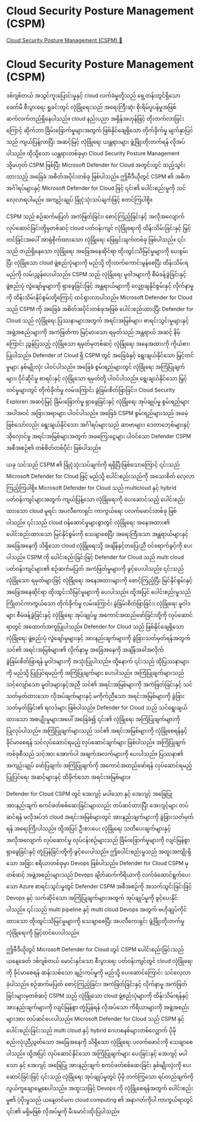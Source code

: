# Cloud Security Posture Management (CSPM)

[Cloud Security Posture Management (CSPM) 🔗](https://www.coursera.org/learn/cybersecurity-management-and-compliance/lecture/ffRpe/cloud-security-posture-management-cspm)

# Cloud Security Posture Management (CSPM)

ဒစ်ဂျစ်တယ် အသွင်ကူးပြောင်းမှုနှင့် cloud လက်ခံမှုတို့သည် ရှေ့တန်းတွင်ရှိသော ခေတ်မီ စီးပွားရေး ရှုခင်းတွင် လုံခြုံရေးသည် အရေးကြီးဆုံး စိုးရိမ်ပူပန်မှုအဖြစ် ဆက်လက်တည်ရှိနေပါသည်။ cloud နည်းပညာ အရှိန်အဟုန်ဖြင့် တိုးတက်လာခြင်းကြောင့် ဆိုက်ဘာ ခြိမ်းခြောက်မှုများအတွက် ဖြစ်နိုင်ချေရှိသော တိုက်ခိုက်မှု မျက်နှာပြင်သည် ကျယ်ပြန့်လာပြီး အဆင့်မြင့် လုံခြုံရေး ယန္တရားများ ဖွံ့ဖြိုးတိုးတက်ရန် လိုအပ်ပါသည်။ ထိုသို့သော ယန္တရားတစ်ခုမှာ Cloud Security Posture Management သို့မဟုတ် CSPM ဖြစ်ပြီး Microsoft Defender for Cloud အတွင်းတွင် ထည့်သွင်းထားသည့် အခြေခံ အစိတ်အပိုင်းတစ်ခု ဖြစ်ပါသည်။ ဤဗီဒီယိုတွင် CSPM ၏ အဓိက အင်္ဂါရပ်များနှင့် Microsoft Defender for Cloud ဖြင့် ၎င်း၏ ပေါင်းစည်းမှုကို သင်လေ့လာရပါမည်။ အကျဉ်းချုပ် ခြုံငုံသုံးသပ်ချက်ဖြင့် စတင်ကြပါစို့။

CSPM သည် စဉ်ဆက်မပြတ် အကဲဖြတ်ခြင်း၊ စောင့်ကြည့်ခြင်းနှင့် အလိုအလျောက် လုပ်ဆောင်ခြင်းတို့မှတစ်ဆင့် cloud ပတ်ဝန်းကျင် လုံခြုံရေးကို ထိန်းသိမ်းခြင်းနှင့် မြှင့်တင်ခြင်းအပေါ် အာရုံစိုက်ထားသော လုံခြုံရေး ဖြေရှင်းချက်တစ်ခု ဖြစ်ပါသည်။ ၎င်းသည် တည်ရှိနေသော လုံခြုံရေး အခြေအနေဆိုင်ရာ ထိုးထွင်းသိမြင်မှုများကို ပေးစွမ်းပြီး လုံခြုံသော cloud ဖွဲ့စည်းပုံများကို မည်သို့ တိုးတက်ကောင်းမွန်စေပြီး ထိန်းသိမ်းရမည်ကို လမ်းညွှန်ပေးပါသည်။ CSPM သည် လုံခြုံရေး မူဝါဒများကို စီမံခန့်ခွဲခြင်းနှင့် ဖွဲ့စည်းပုံ လွဲချော်မှုများကို ရှာဖွေခြင်းဖြင့် အန္တရာယ်များကို လျှော့ချနိုင်စွမ်းနှင့် လိုက်နာမှုကို ထိန်းသိမ်းနိုင်စွမ်းတို့ကြောင့် ထင်ရှားလာပါသည်။ Microsoft Defender for Cloud သည် CSPM ကို အခြေခံ အစိတ်အပိုင်းတစ်ခုအဖြစ် ပေါင်းစည်းထားပြီး Defender for Cloud သည် လုံခြုံရေး ပြဿနာများအတွက် အရင်းအမြစ်များ၊ စာရင်းသွင်းမှုများနှင့် အဖွဲ့အစည်းများကို အကဲဖြတ်ကာ မြင့်မားသော ရမှတ်သည် အန္တရာယ် အဆင့် နိမ့်ကြောင်း ညွှန်ပြသည့် လုံခြုံသော ရမှတ်မှတစ်ဆင့် လုံခြုံရေး အနေအထားကို ကိုယ်စားပြုပါသည်။ Defender of Cloud ရှိ CSPM တွင် အခြေခံနှင့် ရွေးချယ်နိုင်သော မြှင့်တင်မှုများ နှစ်မျိုးလုံး ပါဝင်ပါသည်။ အခြေခံ စွမ်းရည်များတွင် လုံခြုံရေး အကြံပြုချက်များ၊ ပိုင်ဆိုင်မှု စာရင်းနှင့် လုံခြုံသော ရမှတ်တို့ ပါဝင်ပါသည်။ ရွေးချယ်နိုင်သော မြှင့်တင်မှုများတွင် တိုက်ခိုက်မှု လမ်းကြောင်း ခွဲခြမ်းစိတ်ဖြာခြင်း၊ Cloud Security Explorer၊ အဆင့်မြင့် ခြိမ်းခြောက်မှု ရှာဖွေခြင်းနှင့် လုံခြုံရေး အုပ်ချုပ်မှု စွမ်းရည်များ အပါအဝင် အခြားအရာများ ပါဝင်ပါသည်။ အခြေခံ CSPM စွမ်းရည်များသည် အခမဲ့ဖြစ်သော်လည်း ရွေးချယ်နိုင်သော အင်္ဂါရပ်များသည် ဆာဗာများ၊ ဒေတာဘေ့စ်များနှင့် သိုလှောင်မှု အရင်းအမြစ်များအတွက် အခကြေးငွေများ ပါဝင်သော Defender CSPM အစီအစဉ်၏ တစ်စိတ်တစ်ပိုင်း ဖြစ်ပါသည်။

ယခု သင်သည် CSPM ၏ ခြုံငုံသုံးသပ်ချက်ကို ရရှိပြီးဖြစ်သောကြောင့် ၎င်းသည် Microsoft Defender for Cloud ဖြင့် မည်သို့ ပေါင်းစည်းသည်ကို အသေးစိတ် လေ့လာကြည့်ကြပါစို့။ Microsoft Defender for Cloud သည် multicloud နှင့် hybrid ပတ်ဝန်းကျင်များအတွက် ကျယ်ပြန့်သော လုံခြုံရေးကို ပေးဆောင်သည့် ပေါင်းစည်းထားသော cloud မူရင်း အပလီကေးရှင်း ကာကွယ်ရေး ပလက်ဖောင်းတစ်ခု ဖြစ်ပါသည်။ ၎င်းသည် cloud ဝန်ဆောင်မှုများစွာတွင် လုံခြုံရေး အနေအထား၏ ပေါင်းစည်းထားသော မြင်နိုင်စွမ်းကို သေချာစေပြီး အရေးကြီးသော အန္တရာယ်များနှင့် အခြေအနေကို သိရှိသော cloud လုံခြုံရေးသို့ အချိန်နှင့်တပြေးညီ ဝင်ရောက်ခွင့်ကို ပေးပါသည်။ CSPM ကို ပေါင်းစည်းခြင်းဖြင့် Defender for Cloud သည် multi cloud ပတ်ဝန်းကျင်များ၏ စဉ်ဆက်မပြတ် အကဲဖြတ်မှုများကို ဖွင့်ပေးပါသည်။ ၎င်းသည် လုံခြုံသော ရမှတ်များဖြင့် လုံခြုံရေး အနေအထားများကို စောင့်ကြည့်ပြီး မြင်နိုင်စွမ်းနှင့် အခြေအနေဆိုင်ရာ ထိုးထွင်းသိမြင်မှုများကို ပေးပါသည်။ ထို့အပြင် ပေါင်းစည်းမှုသည် ကြိုတင်ကာကွယ်သော တိုက်ခိုက်မှု လမ်းကြောင်း ခွဲခြမ်းစိတ်ဖြာခြင်း၊ လုံခြုံရေး မူဝါဒများ စီမံခန့်ခွဲခြင်းနှင့် လုံခြုံရေး အုပ်ချုပ်မှု အကောင်အထည်ဖော်ခြင်းတို့ကို လုပ်ဆောင်ရာတွင် အထောက်အကူပြုပါသည်။ Defender for Cloud သည် ဖြစ်နိုင်ချေရှိသော လုံခြုံရေး ဖွဲ့စည်းပုံ လွဲချော်မှုများနှင့် အားနည်းချက်များကို ခွဲခြားသတ်မှတ်ရန်အတွက် သင်၏ အရင်းအမြစ်များ၏ လိုက်နာမှု အခြေအနေကို အချိန်အခါအလိုက် ခွဲခြမ်းစိတ်ဖြာရန် မူဝါဒများကို အသုံးပြုပါသည်။ ထို့နောက် ၎င်းသည် ထိုပြဿနာများကို မည်သို့ ပြုပြင်ရမည်ကို အကြံပြုချက်များ ပေးပါသည်။ အကြံပြုချက်များသည် သင့်လျော်သော မူဝါဒများနှင့်အညီ သင်၏ အရင်းအမြစ်များကို အကဲဖြတ်ခြင်းနှင့် သင်သတ်မှတ်ထားသော လိုအပ်ချက်များနှင့် မကိုက်ညီသော အရင်းအမြစ်များကို ခွဲခြားသတ်မှတ်ခြင်း၏ ရလဒ်များ ဖြစ်ပါသည်။ Defender for Cloud သည် သင်ရွေးချယ်ထားသော အစပျိုးမှုများအပေါ် အခြေခံ၍ ၎င်း၏ လုံခြုံရေး အကြံပြုချက်များကို ပြုလုပ်ပါသည်။ အကြံပြုချက်များသည် သင်၏ အရင်းအမြစ်များကို လုံခြုံစေရန်နှင့် ခိုင်မာစေရန် သင်လုပ်ဆောင်ရမည့် လုပ်ဆောင်ချက်များ ဖြစ်ပါသည်။ အကြံပြုချက်တစ်ခုစီသည် သင့်အား အောက်ပါ အချက်အလက်များကို ပေးပါသည်။ ပြဿနာ၏ အကျဉ်းချုပ် ဖော်ပြချက်၊ အကြံပြုချက်ကို အကောင်အထည်ဖော်ရန် လုပ်ဆောင်ရမည့် ပြုပြင်ရေး အဆင့်များနှင့် ထိခိုက်သော အရင်းအမြစ်များ။

Defender for Cloud CSPM တွင် အေးဂျင့် မပါသော နှင့် အေးဂျင့် အခြေပြု အားနည်းချက် စကင်ဖတ်စစ်ဆေးခြင်းများလည်း တပ်ဆင်ထားပြီး အေးဂျင့်များ တပ်ဆင်ရန် မလိုအပ်ဘဲ cloud အရင်းအမြစ်များတွင် အားနည်းချက်များကို ခွဲခြားသတ်မှတ်ရန် အရေးကြီးပါသည်။ ထို့အပြင် ဦးစားပေး လုံခြုံရေး သတိပေးချက်များနှင့် အလိုအလျောက် လုပ်ဆောင်မှု လုပ်ငန်းစဉ်များသည် ခြိမ်းခြောက်မှုများကို လျင်မြန်စွာ ရှာဖွေခြင်းနှင့် တုံ့ပြန်ခြင်းတို့ကို ဖွင့်ပေးပါသည်။ ဤပေါင်းစည်းမှုသည် အထူးအကျိုးရှိသော အခြား ဧရိယာတစ်ခုမှာ Devops ဖြစ်ပါသည်။ Defender for Cloud CSPM မှတစ်ဆင့် အဖွဲ့အစည်းများသည် Devops ချိတ်ဆက်ကိရိယာကို လက်ခံဆောင်ရွက်ပေးသော Azure စာရင်းသွင်းမှုတွင် Defender CSPM အစီအစဉ်ကို အသက်သွင်းခြင်းဖြင့် Devops နှင့် သက်ဆိုင်သော အကြံပြုချက်များအတွက် အုပ်ချုပ်မှုကို ဖွင့်ပေးနိုင်ပါသည်။ ၎င်းသည် multi pipeline နှင့် multi cloud Devops အတွက် ဗဟိုချုပ်ကိုင်ထားသော ထိုးထွင်းသိမြင်မှုများကို သေချာစေပြီး အပလီကေးရှင်း ဖွံ့ဖြိုးတိုးတက်မှု လုံခြုံရေးကို မြှင့်တင်ပေးပါသည်။

ဤဗီဒီယိုတွင် Microsoft Defender for Cloud တွင် CSPM ပေါင်းစည်းခြင်းသည် ယနေ့ခေတ် ဒစ်ဂျစ်တယ် မောင်းနှင်သော စီးပွားရေး ပတ်ဝန်းကျင်တွင် cloud လုံခြုံရေးကို ခိုင်မာစေရန် ဆန်းသစ်သော ချဉ်းကပ်မှုကို မည်သို့ ပေးဆောင်ကြောင်း သင်လေ့လာခဲ့ပါသည်။ စဉ်ဆက်မပြတ် စောင့်ကြည့်ခြင်း၊ အကဲဖြတ်ခြင်းနှင့် လိုက်နာမှု အကဲဖြတ်ခြင်းများမှတစ်ဆင့် CSPM သည် လုံခြုံသော cloud ဖွဲ့စည်းပုံများကို ထိန်းသိမ်းရန်နှင့် အားနည်းချက်များကို လျင်မြန်စွာ တုံ့ပြန်ရန် လိုအပ်သော ကိရိယာများကို အဖွဲ့အစည်းများအား တပ်ဆင်ပေးပါသည်။ Microsoft Defender for Cloud သည် CSPM နှင့် ပေါင်းစည်းခြင်းသည် multi cloud နှင့် hybrid ဂေဟစနစ်များတစ်လျှောက် ပိုမို စည်းလုံးညီညွတ်သော အခြေအနေကို သိရှိသော လုံခြုံရေး ပလက်ဖောင်းကို သေချာစေပါသည်။ ထို့အပြင် လုပ်ဆောင်နိုင်သော အကြံပြုချက်များ ပေးခြင်းနှင့် အေးဂျင့် မပါသော နှင့် အေးဂျင့် အခြေပြု အားနည်းချက် စကင်ဖတ်စစ်ဆေးခြင်း နှစ်မျိုးလုံးကို ပေးဆောင်ခြင်းဖြင့် ၎င်းသည် လုံခြုံရေး အုပ်ချုပ်မှုတွင် ပိုမို တက်ကြွသော ရပ်တည်ချက်ကို လွယ်ကူချောမွေ့စေပါသည်။ အထူးသဖြင့် Devops ကို လုံခြုံစေရန်အတွက် ပေါင်းစည်းမှု၏ ပံ့ပိုးမှုသည် ယနေ့တင်မက cloud computing ၏ အနာဂတ်ကိုပါ ကာကွယ်ရာတွင် ၎င်း၏ မရှိမဖြစ် လိုအပ်မှုကို မီးမောင်းထိုးပြပါသည်။
